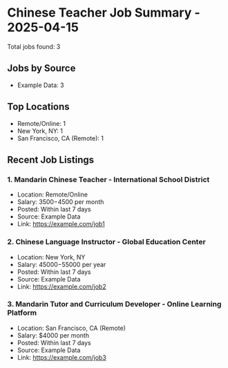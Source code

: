 # Chinese Teacher Job Summary - 2025-04-15

Total jobs found: 3

## Jobs by Source

- Example Data: 3

## Top Locations

- Remote/Online: 1
- New York, NY: 1
- San Francisco, CA (Remote): 1

## Recent Job Listings

### 1. Mandarin Chinese Teacher - International School District
- Location: Remote/Online
- Salary: $3500-$4500 per month
- Posted: Within last 7 days
- Source: Example Data
- Link: https://example.com/job1

### 2. Chinese Language Instructor - Global Education Center
- Location: New York, NY
- Salary: $45000-$55000 per year
- Posted: Within last 7 days
- Source: Example Data
- Link: https://example.com/job2

### 3. Mandarin Tutor and Curriculum Developer - Online Learning Platform
- Location: San Francisco, CA (Remote)
- Salary: $4000 per month
- Posted: Within last 7 days
- Source: Example Data
- Link: https://example.com/job3

